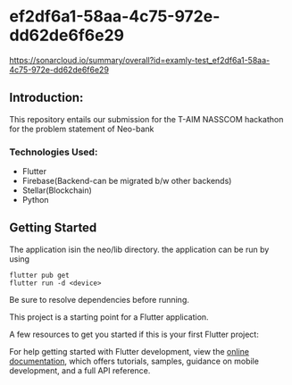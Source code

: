 # ef2df6a1-58aa-4c75-972e-dd62de6f6e29
https://sonarcloud.io/summary/overall?id=examly-test_ef2df6a1-58aa-4c75-972e-dd62de6f6e29

 ## Introduction:
This repository entails our submission for the T-AIM NASSCOM hackathon for the problem statement of Neo-bank

### Technologies Used:
- Flutter
- Firebase(Backend-can be migrated b/w other backends)
- Stellar(Blockchain)
- Python


## Getting Started
The application isin the neo/lib directory.
the application can be run by using
```
flutter pub get
flutter run -d <device>
```
Be sure to resolve dependencies before running.

This project is a starting point for a Flutter application.

A few resources to get you started if this is your first Flutter project:

For help getting started with Flutter development, view the
[online documentation](https://docs.flutter.dev/), which offers tutorials,
samples, guidance on mobile development, and a full API reference.
